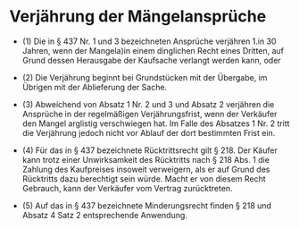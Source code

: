 # Verjährung der Mängelansprüche

- (1) Die in § 437 Nr. 1 und 3 bezeichneten Ansprüche verjähren 1.in 30 Jahren, wenn der Mangela)in einem dinglichen Recht eines Dritten, auf Grund dessen Herausgabe der Kaufsache verlangt werden kann, oder

- (2) Die Verjährung beginnt bei Grundstücken mit der Übergabe, im Übrigen mit der Ablieferung der Sache.

- (3) Abweichend von Absatz 1 Nr. 2 und 3 und Absatz 2 verjähren die Ansprüche in der regelmäßigen Verjährungsfrist, wenn der Verkäufer den Mangel arglistig verschwiegen hat. Im Falle des Absatzes 1 Nr. 2 tritt die Verjährung jedoch nicht vor Ablauf der dort bestimmten Frist ein.

- (4) Für das in § 437 bezeichnete Rücktrittsrecht gilt § 218. Der Käufer kann trotz einer Unwirksamkeit des Rücktritts nach § 218 Abs. 1 die Zahlung des Kaufpreises insoweit verweigern, als er auf Grund des Rücktritts dazu berechtigt sein würde. Macht er von diesem Recht Gebrauch, kann der Verkäufer vom Vertrag zurücktreten.

- (5) Auf das in § 437 bezeichnete Minderungsrecht finden § 218 und Absatz 4 Satz 2 entsprechende Anwendung.

